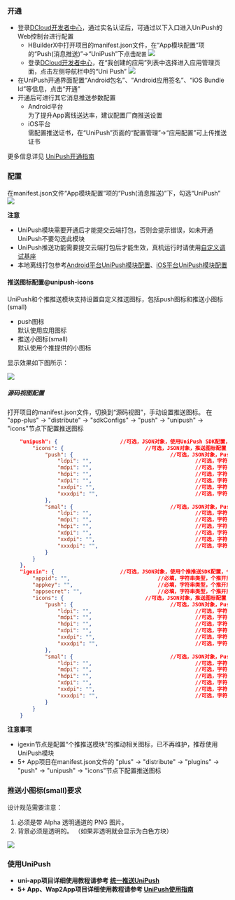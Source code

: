 ### 开通  
- 登录[DCloud开发者中心](https://dev.dcloud.net.cn/)，通过实名认证后，可通过以下入口进入UniPush的Web控制台进行配置
  + HBuilderX中打开项目的manifest.json文件，在“App模块配置”项的“Push(消息推送)”->“UniPush”下点击`配置`
  ![](https://native-res.dcloud.net.cn/images/uniapp/push/unipush-hx-config.png)
  + 登录[DCloud开发者中心](https://dev.dcloud.net.cn/)，在“我创建的应用”列表中选择进入应用管理页面，点击左侧导航栏中的“Uni Push”
  ![](https://native-res.dcloud.net.cn/images/uniapp/push/unipush-web-config.png)
- 在UniPush开通界面配置“Android包名”、“Android应用签名”、“iOS Bundle Id”等信息，点击“开通”
- 开通后可进行其它消息推送参数配置
  + Android平台  
    为了提升App离线送达率，建议配置厂商推送设置
  + iOS平台  
    需配置推送证书，在“UniPush”页面的“配置管理”->“应用配置”可上传推送证书
    

更多信息详见 [UniPush开通指南](https://ask.dcloud.net.cn/article/35716)


### 配置  
在manifest.json文件“App模块配置”项的“Push(消息推送)”下，勾选“UniPush”
![](https://native-res.dcloud.net.cn/images/uniapp/push/unipush-manifest.png)

**注意**  
- UniPush模块需要开通后才能提交云端打包，否则会提示错误，如未开通UniPush不要勾选此模块
- UniPush推送功能需要提交云端打包后才能生效，真机运行时请使用[自定义调试基座](https://ask.dcloud.net.cn/article/35115)
- 本地离线打包参考[Android平台UniPush模块配置](https://nativesupport.dcloud.net.cn/AppDocs/usemodule/androidModuleConfig/push)、[iOS平台UniPush模块配置](https://nativesupport.dcloud.net.cn/AppDocs/usemodule/iOSModuleConfig/push)


#### 推送图标配置@unipush-icons
UniPush和个推推送模块支持设置自定义推送图标，包括push图标和推送小图标(small)
- push图标  
默认使用应用图标
- 推送小图标(small)  
默认使用个推提供的小图标

显示效果如下图所示：  

![](https://native-res.dcloud.net.cn/images/uniapp/push/custom_push_icon/custom_push_icon_small_instructions.png)  

##### 源码视图配置  
打开项目的manifest.json文件，切换到“源码视图”，手动设置推送图标。
在 "app-plus" -> "distribute" -> "sdkConfigs" -> "push" -> "unipush" -> "icons"节点下配置推送图标
```json  
    "unipush": {                    //可选，JSON对象，使用UniPush SDK配置，无需手动配置参数，云端打包自动获取配置参数
        "icons": {                          //可选，JSON对象，推送图标配置
            "push": {                               //可选，JSON对象，Push图标配置
                "ldpi": "",                                 //可选，字符串类型，普通屏设备推送图标路径，分辨率要求48x48
                "mdpi": "",                                 //可选，字符串类型，大屏设备设备推送图标路径，分辨率要求48x48
                "hdpi": "",                                 //可选，字符串类型，高分屏设备推送图标路径，分辨率要求72x72
                "xdpi": "",                                 //可选，字符串类型，720P高分屏设备推送图标路径，分辨率要求96x96
                "xxdpi": "",                                //可选，字符串类型，1080P高密度屏幕推送图标路径，分辨率要求144x144
                "xxxdpi": "",                               //可选，字符串类型，4K屏设备推送图标路径，分辨率要求192x192
            },
            "smal": {                               //可选，JSON对象，Push小图标配置
                "ldpi": "",                                 //可选，字符串类型，普通屏设备推送小图标路径，分辨率要求18x18
                "mdpi": "",                                 //可选，字符串类型，大屏设备设备推送小图标路径，分辨率要求24x24
                "hdpi": "",                                 //可选，字符串类型，高分屏设备推送小图标路径，分辨率要求36x36
                "xdpi": "",                                 //可选，字符串类型，720P高分屏设备推送小图标路径，分辨率要求48x48
                "xxdpi": "",                                //可选，字符串类型，1080P高密度屏幕推送小图标路径，分辨率要求72x72
                "xxxdpi": "",                               //可选，字符串类型，4K屏设备推送小图标路径，分辨率要求96x96
            }
        }
    },
    "igexin": {                     //可选，JSON对象，使用个推推送SDK配置，**已废弃，推荐使用UniPush，UniPush是个推推送VIP版，功能更强大**
        "appid": "",                            //必填，字符串类型，个推开放平台申请的appid
        "appkey": "",                           //必填，字符串类型，个推开放平台申请的appkey
        "appsecret": "",                        //必填，字符串类型，个推开放平台申请的appsecret
        "icons": {                          //可选，JSON对象，推送图标配置
            "push": {                               //可选，JSON对象，Push图标配置
                "ldpi": "",                                 //可选，字符串类型，普通屏设备推送图标路径，分辨率要求48x48
                "mdpi": "",                                 //可选，字符串类型，大屏设备设备推送图标路径，分辨率要求48x48
                "hdpi": "",                                 //可选，字符串类型，高分屏设备推送图标路径，分辨率要求72x72
                "xdpi": "",                                 //可选，字符串类型，720P高分屏设备推送图标路径，分辨率要求96x96
                "xxdpi": "",                                //可选，字符串类型，1080P高密度屏幕推送图标路径，分辨率要求144x144
                "xxxdpi": "",                               //可选，字符串类型，4K屏设备推送图标路径，分辨率要求192x192
            },
            "smal": {                               //可选，JSON对象，Push小图标配置
                "ldpi": "",                                 //可选，字符串类型，普通屏设备推送小图标路径，分辨率要求18x18
                "mdpi": "",                                 //可选，字符串类型，大屏设备设备推送小图标路径，分辨率要求24x24
                "hdpi": "",                                 //可选，字符串类型，高分屏设备推送小图标路径，分辨率要求36x36
                "xdpi": "",                                 //可选，字符串类型，720P高分屏设备推送小图标路径，分辨率要求48x48
                "xxdpi": "",                                //可选，字符串类型，1080P高密度屏幕推送小图标路径，分辨率要求72x72
                "xxxdpi": "",                               //可选，字符串类型，4K屏设备推送小图标路径，分辨率要求96x96
            }
        }
    }
```

**注意事项**  
- igexin节点是配置“个推推送模块”的推动相关图标，已不再维护，推荐使用UniPush模块  
- 5+ App项目在manifest.json文件的 "plus" -> "distribute" -> "plugins" -> "push" -> "unipush" -> "icons"节点下配置推送图标


### 推送小图标(small)要求
设计规范需要注意：
1. 必须是带 Alpha 透明通道的 PNG 图片。 
2. 背景必须是透明的。 （如果非透明就会显示为白色方块）  

![](http://partner-dcloud-native.oss-cn-hangzhou.aliyuncs.com/images/uniapp/push/unipsuh_small_icon_style.png.png) 




### 使用UniPush
- **uni-app项目详细使用教程请参考 [统一推送UniPush](https://uniapp.dcloud.io/unipush)**
- **5+ App、Wap2App项目详细使用教程请参考 [UniPush使用指南](https://ask.dcloud.net.cn/article/35622)**

